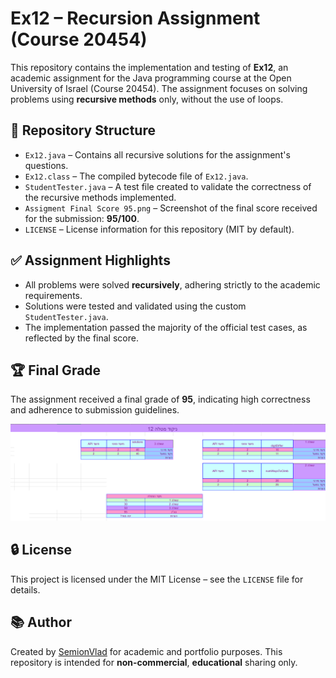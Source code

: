 # Ex12 – Recursion Assignment (Course 20454)

This repository contains the implementation and testing of **Ex12**, an academic assignment for the Java programming course at the Open University of Israel (Course 20454). The assignment focuses on solving problems using **recursive methods** only, without the use of loops.

## 📁 Repository Structure

- `Ex12.java` – Contains all recursive solutions for the assignment's questions.
- `Ex12.class` – The compiled bytecode file of `Ex12.java`.
- `StudentTester.java` – A test file created to validate the correctness of the recursive methods implemented.
- `Assigment Final Score 95.png` – Screenshot of the final score received for the submission: **95/100**.
- `LICENSE` – License information for this repository (MIT by default).

## ✅ Assignment Highlights

- All problems were solved **recursively**, adhering strictly to the academic requirements.
- Solutions were tested and validated using the custom `StudentTester.java`.
- The implementation passed the majority of the official test cases, as reflected by the final score.

## 🏆 Final Grade

The assignment received a final grade of **95**, indicating high correctness and adherence to submission guidelines.

![Final Score](Assigment%20Final%20Score%2095.png)

## 🔒 License

This project is licensed under the MIT License – see the `LICENSE` file for details.

## 📚 Author

Created by [SemionVlad](https://github.com/SemionVlad) for academic and portfolio purposes. This repository is intended for **non-commercial**, **educational** sharing only.
